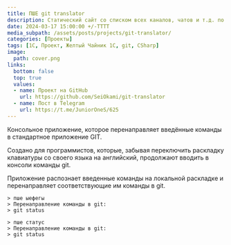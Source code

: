 ```yaml
---
title: ПШЕ git translator
description: Статический сайт со списком всех каналов, чатов и т.д. по теме 1С в Telegram
date: 2024-03-17 15:00:00 +/-TTTT
media_subpath: /assets/posts/projects/git-translator/
categories: [Проекты]
tags: [1С, Проект, Желтый Чайник 1С, git, CSharp]
image:
  path: cover.png
links:
  bottom: false
  top: true
  values:
  - name: Проект на GitHub
    url: https://github.com/SeiOkami/git-translator
  - name: Пост в Telegram
    url: https://t.me/JuniorOneS/625
---
```


Консольное приложение, которое перенаправляет введённые команды в стандартное приложение GIT.

Создано для программистов, которые, забывая переключить раскладку клавиатуры со своего языка на английский, продолжают вводить в консоли команды git.

Приложение распознает введенные команды на локальной раскладке и перенаправляет соответствующие им команды в git.

```
> пше ыефегы
> Перенаправление команды в git:
> git status
```

```
> пше статус
> Перенаправление команды в git:
> git status
```
